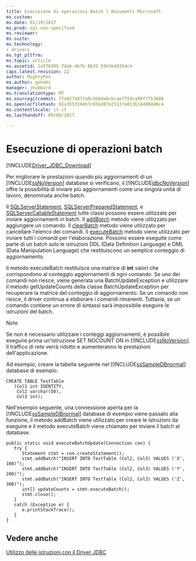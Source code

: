 ```yaml
---
title: Esecuzione di operazioni Batch | Documenti Microsoft
ms.custom: 
ms.date: 01/19/2017
ms.prod: sql-non-specified
ms.reviewer: 
ms.suite: 
ms.technology:
- drivers
ms.tgt_pltfrm: 
ms.topic: article
ms.assetid: 1a576d95-7da6-4b7b-8b32-59e5b4d354c4
caps.latest.revision: 22
author: MightyPen
ms.author: genemi
manager: jhubbard
ms.translationtype: MT
ms.sourcegitcommit: f7e6274d77a9cdd4de6cbcaef559ca99f77b3608
ms.openlocfilehash: 01a355319eb7c65bd87e25137e013b14406048c4
ms.contentlocale: it-it
ms.lasthandoff: 09/09/2017

---
```

# <a name="performing-batch-operations"></a>Esecuzione di operazioni batch
[!INCLUDE[Driver_JDBC_Download](../../includes/driver_jdbc_download.md)]

  Per migliorare le prestazioni quando più aggiornamenti di un [!INCLUDE[ssNoVersion](../../includes/ssnoversion_md.md)] database si verificano, il [!INCLUDE[jdbcNoVersion](../../includes/jdbcnoversion_md.md)] offre la possibilità di inviare più aggiornamenti come una singola unità di lavoro, denominata anche batch.  
  
 Il [SQLServerStatement](../../connect/jdbc/reference/sqlserverstatement-class.md), [SQLServerPreparedStatement](../../connect/jdbc/reference/sqlserverpreparedstatement-class.md), e [SQLServerCallableStatement](../../connect/jdbc/reference/sqlservercallablestatement-class.md) tutte classi possono essere utilizzate per inviare aggiornamenti in batch. Il [addBatch](../../connect/jdbc/reference/addbatch-method-sqlserverpreparedstatement.md) metodo viene utilizzato per aggiungere un comando. Il [clearBatch](../../connect/jdbc/reference/clearbatch-method-sqlserverpreparedstatement.md) metodo viene utilizzato per cancellare l'elenco dei comandi. Il [executeBatch](../../connect/jdbc/reference/executebatch-method-sqlserverstatement.md) metodo viene utilizzato per inviare tutti i comandi per l'elaborazione. Possono essere eseguite come parte di un batch solo le istruzioni DDL (Data Definition Language) e DML (Data Manipulation Language) che restituiscono un semplice conteggio di aggiornamento.  
  
 Il metodo executeBatch restituisce una matrice di **int** valori che corrispondono al conteggio aggiornamenti di ogni comando. Se uno dei comandi non riesce, viene generata una BatchUpdateException e utilizzare il metodo getUpdateCounts della classe BatchUpdateException per recuperare la matrice del conteggio di aggiornamento. Se un comando non riesce, il driver continua a elaborare i comandi rimanenti. Tuttavia, se un comando contiene un errore di sintassi sarà impossibile eseguire le istruzioni del batch.  
  
> [!NOTE]  
>  Se non è necessario utilizzare i conteggi aggiornamenti, è possibile eseguire prima un'istruzione SET NOCOUNT ON in [!INCLUDE[ssNoVersion](../../includes/ssnoversion_md.md)]. Il traffico di rete verrà ridotto e aumenteranno le prestazioni dell'applicazione.  
  
 Ad esempio, creare la tabella seguente nel [!INCLUDE[ssSampleDBnormal](../../includes/sssampledbnormal_md.md)] database di esempio:  
  
```  
CREATE TABLE TestTable   
   (Col1 int IDENTITY,   
    Col2 varchar(50),   
    Col3 int);  
```  
  
 Nell'esempio seguente, una connessione aperta per la [!INCLUDE[ssSampleDBnormal](../../includes/sssampledbnormal_md.md)] database di esempio viene passato alla funzione, il metodo addBatch viene utilizzato per creare le istruzioni da eseguire e il metodo executeBatch viene chiamato per inviare il batch al database.  
  
```  
public static void executeBatchUpdate(Connection con) {  
   try {  
      Statement stmt = con.createStatement();  
      stmt.addBatch("INSERT INTO TestTable (Col2, Col3) VALUES ('X', 100)");  
      stmt.addBatch("INSERT INTO TestTable (Col2, Col3) VALUES ('Y', 200)");  
      stmt.addBatch("INSERT INTO TestTable (Col2, Col3) VALUES ('Z', 300)");  
      int[] updateCounts = stmt.executeBatch();  
      stmt.close();  
   }  
   catch (Exception e) {  
      e.printStackTrace();  
   }  
}  
```  
  
## <a name="see-also"></a>Vedere anche  
 [Utilizzo delle istruzioni con il Driver JDBC](../../connect/jdbc/using-statements-with-the-jdbc-driver.md)  
  
  
